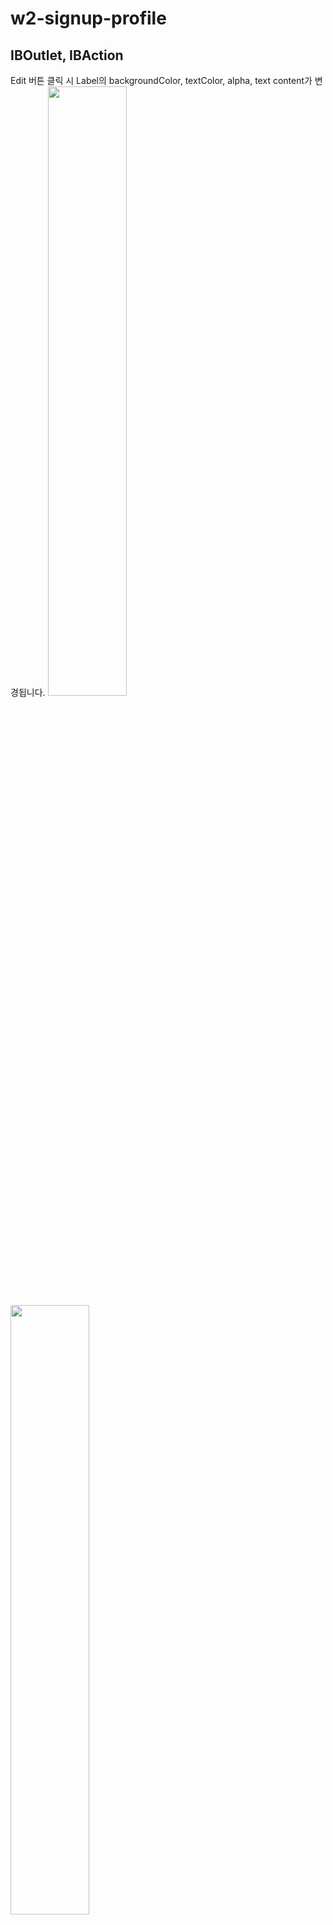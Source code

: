 # w2-signup-profile

## IBOutlet, IBAction
Edit 버튼 클릭 시 Label의 backgroundColor, textColor, alpha, text content가 변경됩니다.
<img src="https://user-images.githubusercontent.com/95681572/149738907-ea5e3002-4323-41f9-9013-29f3747de79d.png" width=50%><img src="https://user-images.githubusercontent.com/95681572/149738942-de6b4469-d42a-454f-a88c-f8571d8dc17c.png" width=50%>

### 학습거리
- 버튼에 IBAction을 추가할 때의 이벤트 종류 https://developer.apple.com/documentation/uikit/uicontrol/event
- 버튼이 여러개일 때 하나의 액션에 추가할 수 있을까? 가능하다.
- 버튼 하나에 여러개의 액션을 추가할 수 있을까? 가능하다.
